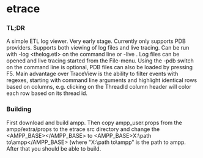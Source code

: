 # etrace

### TL;DR
A simple ETL log viewer. Very early stage. Currently only supports PDB providers. Supports both viewing of log files and live tracing. Can be run with -log <thelog.etl> on the command line or -live <session name>. Log files can be opened and live tracing started from the File-menu. Using the -pdb switch on the command line is optional, PDB files can also be loaded by pressing F5. Main advantage over TraceView is the ability to filter events with regexes, starting with command line arguments and highlight identical rows based on columns, e.g. clicking on the ThreadId column header will color each row based on its thread id.

### Building
First download and build ampp. Then copy ampp_user.props from the ampp/extra/props to the etrace src directory and change the <AMPP_BASE></AMPP_BASE> to <AMPP_BASE>X:\path to\ampp\</AMPP_BASE> (where "X:\path to\ampp\" is the path to ampp. After that you should be able to build.
